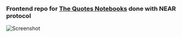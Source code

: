 ### Frontend repo for [The Quotes Notebooks](https://github.com/omarr45/NEAR-quotes) done with NEAR protocol
![Screenshot](https://user-images.githubusercontent.com/58887202/179410852-5aa8966a-e2e9-45e1-8fda-afc04474e9cb.png)
